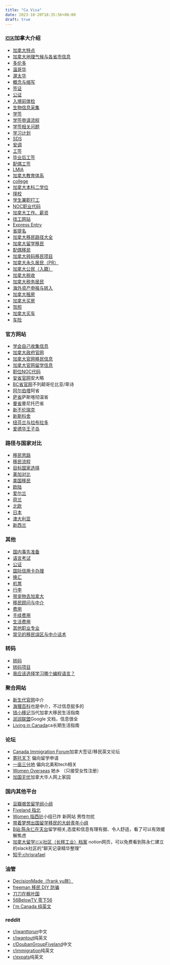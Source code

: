 ```yaml
---
title: "Ca Visa"
date: 2023-10-20T18:35:56+08:00
draft: true
---
```


### 🇨🇦加拿大介绍

- [加拿大特点](http://inforun.info/%E5%8A%A0%E6%8B%BF%E5%A4%A7%E7%89%B9%E7%82%B9)
- [加拿大地理气候与各省市信息](http://inforun.info/%E5%8A%A0%E6%8B%BF%E5%A4%A7%E5%9C%B0%E7%90%86%E6%B0%94%E5%80%99%E4%B8%8E%E5%90%84%E7%9C%81%E5%B8%82%E4%BF%A1%E6%81%AF)
- [多伦多](http://inforun.info/%E5%A4%9A%E4%BC%A6%E5%A4%9A)
- [温哥华](http://inforun.info/%E6%B8%A9%E5%93%A5%E5%8D%8E)
- [渥太华](http://inforun.info/%E6%B8%A5%E5%A4%AA%E5%8D%8E)
- [概念与缩写](http://inforun.info/%E6%A6%82%E5%BF%B5%E4%B8%8E%E7%BC%A9%E5%86%99)
- [签证](http://inforun.info/%E7%AD%BE%E8%AF%81)
- [公证](http://inforun.info/%E5%85%AC%E8%AF%81)
- [入境前体检](http://inforun.info/%E5%85%A5%E5%A2%83%E5%89%8D%E4%BD%93%E6%A3%80)
- [生物信息采集](http://inforun.info/%E7%94%9F%E7%89%A9%E4%BF%A1%E6%81%AF%E9%87%87%E9%9B%86)
- [学签](http://inforun.info/%E5%AD%A6%E7%AD%BE)
- [学签申请流程](http://inforun.info/%E5%AD%A6%E7%AD%BE%E7%94%B3%E8%AF%B7%E6%B5%81%E7%A8%8B)
- [学签相关问题](http://inforun.info/%E5%AD%A6%E7%AD%BE%E7%9B%B8%E5%85%B3%E9%97%AE%E9%A2%98)
- [学习计划](http://inforun.info/%E5%AD%A6%E4%B9%A0%E8%AE%A1%E5%88%92)
- [SDS](http://inforun.info/sds)
- [安调](http://inforun.info/%E5%AE%89%E8%B0%83)
- [工签](http://inforun.info/%E5%B7%A5%E7%AD%BE)
- [毕业后工签](http://inforun.info/%E6%AF%95%E4%B8%9A%E5%90%8E%E5%B7%A5%E7%AD%BE)
- [配偶工签](http://inforun.info/%E9%85%8D%E5%81%B6%E5%B7%A5%E7%AD%BE)
- [LMIA](http://inforun.info/lmia)
- [加拿大教育体系](http://inforun.info/%E5%8A%A0%E6%8B%BF%E5%A4%A7%E6%95%99%E8%82%B2%E4%BD%93%E7%B3%BB)
- [college](http://inforun.info/college)
- [加拿大本科二学位](http://inforun.info/%E5%8A%A0%E6%8B%BF%E5%A4%A7%E6%9C%AC%E7%A7%91%E4%BA%8C%E5%AD%A6%E4%BD%8D)
- [择校](http://inforun.info/%E6%8B%A9%E6%A0%A1)
- [学生兼职打工](http://inforun.info/%E5%AD%A6%E7%94%9F%E5%85%BC%E8%81%8C%E6%89%93%E5%B7%A5)
- [NOC职业代码](http://inforun.info/noc%E8%81%8C%E4%B8%9A%E4%BB%A3%E7%A0%81)
- [加拿大工作、薪资](http://inforun.info/%E5%8A%A0%E6%8B%BF%E5%A4%A7%E5%B7%A5%E4%BD%9C-%E8%96%AA%E8%B5%84)
- [找工网站](http://inforun.info/%E6%89%BE%E5%B7%A5%E7%BD%91%E7%AB%99)
- [Express Entry](http://inforun.info/express-entry)
- [省提名](http://inforun.info/%E7%9C%81%E6%8F%90%E5%90%8D)
- [加拿大移民路径大全](http://inforun.info/%E5%8A%A0%E6%8B%BF%E5%A4%A7%E7%A7%BB%E6%B0%91%E8%B7%AF%E5%BE%84%E5%A4%A7%E5%85%A8)
- [加拿大留学移民](http://inforun.info/%E5%8A%A0%E6%8B%BF%E5%A4%A7%E7%95%99%E5%AD%A6%E7%A7%BB%E6%B0%91)
- [配偶移民](http://inforun.info/%E9%85%8D%E5%81%B6%E7%A7%BB%E6%B0%91)
- [加拿大转码移民项目](http://inforun.info/%E5%8A%A0%E6%8B%BF%E5%A4%A7%E8%BD%AC%E7%A0%81%E7%A7%BB%E6%B0%91%E9%A1%B9%E7%9B%AE)
- [加拿大永久居民（PR）](http://inforun.info/%E5%8A%A0%E6%8B%BF%E5%A4%A7%E6%B0%B8%E4%B9%85%E5%B1%85%E6%B0%91)
- [加拿大公民（入籍）](http://inforun.info/%E5%8A%A0%E6%8B%BF%E5%A4%A7%E5%85%AC%E6%B0%91)
- [加拿大税收](http://inforun.info/%E5%8A%A0%E6%8B%BF%E5%A4%A7%E7%A8%8E%E6%94%B6)
- [加拿大税务居民](http://inforun.info/%E5%8A%A0%E6%8B%BF%E5%A4%A7%E7%A8%8E%E5%8A%A1%E5%B1%85%E6%B0%91)
- [海外资产申报与转入](http://inforun.info/%E6%B5%B7%E5%A4%96%E8%B5%84%E4%BA%A7%E7%94%B3%E6%8A%A5%E4%B8%8E%E8%BD%AC%E5%85%A5)
- [加拿大租房](http://inforun.info/%E5%8A%A0%E6%8B%BF%E5%A4%A7%E7%A7%9F%E6%88%BF)
- [加拿大买房](http://inforun.info/%E5%8A%A0%E6%8B%BF%E5%A4%A7%E4%B9%B0%E6%88%BF)
- [驾照](http://inforun.info/%E9%A9%BE%E7%85%A7)
- [加拿大买车](http://inforun.info/%E5%8A%A0%E6%8B%BF%E5%A4%A7%E4%B9%B0%E8%BD%A6)
- [车险](http://inforun.info/%E8%BD%A6%E9%99%A9)

### 官方网站
- [学会自己收集信息](http://inforun.info/%E5%A6%82%E4%BD%95%E8%87%AA%E5%B7%B1%E6%94%B6%E9%9B%86%E8%8E%B7%E5%8F%96%E7%A7%BB%E6%B0%91%E4%BF%A1%E6%81%AF)
- [加拿大政府官网](https://www.canada.ca/en.html)
- [加拿大官网移民信息](https://www.canada.ca/en/immigration-refugees-citizenship/services/immigrate-canada.html)
- [加拿大官网留学信息](https://www.canada.ca/en/immigration-refugees-citizenship/services/study-canada.html)
- [职位NOC代码](https://noc.esdc.gc.ca/Structure/Hierarchy?GoCTemplateCulture=en-CA)
- [安省官网](https://www.ontario.ca/page/government-ontario)安大略
- [BC省官网](https://www.welcomebc.ca)不列颠哥伦比亚/卑诗
- [阿尔伯塔](https://www.alberta.ca/)阿省
- [萨省](https://www.saskatchewan.ca/)萨斯喀彻温省
- [曼省](https://www.gov.mb.ca/)曼尼托巴省
- [新不伦瑞克](https://www2.gnb.ca/content/gnb/en.html)
- [新斯科舍](https://novascotiaimmigration.com/)
- [纽芬兰与拉布拉多](https://www.newfoundlandlabrador.com/)
- [爱德华王子岛](https://www.tourismpei.com/)

### 路径与国家对比

- [移民思路](http://inforun.info/%E7%A7%BB%E6%B0%91%E6%80%9D%E8%B7%AF)
- [移民流程](http://inforun.info/%E7%A7%BB%E6%B0%91%E6%B5%81%E7%A8%8B)
- [目标国家选择](http://inforun.info/%E7%9B%AE%E6%A0%87%E5%9B%BD%E5%AE%B6%E9%80%89%E6%8B%A9)
- [美加对比](http://inforun.info/%E7%BE%8E%E5%8A%A0%E5%AF%B9%E6%AF%94)
- [美国移民](http://inforun.info/%E7%BE%8E%E5%9B%BD%E7%A7%BB%E6%B0%91)
- [欧陆](http://inforun.info/%E6%AC%A7%E9%99%86)
- [爱尔兰](http://inforun.info/%E7%88%B1%E5%B0%94%E5%85%B0)
- [荷兰](http://inforun.info/%E8%8D%B7%E5%85%B0)
- [北欧](http://inforun.info/%E5%8C%97%E6%AC%A7)
- [日本](http://inforun.info/%E6%97%A5%E6%9C%AC)
- [澳大利亚](http://inforun.info/%E6%BE%B3%E5%A4%A7%E5%88%A9%E4%BA%9A)
- [新西兰](http://inforun.info/%E6%96%B0%E8%A5%BF%E5%85%B0)

### 其他
- [国内事先准备](http://inforun.info/%E5%9B%BD%E5%86%85%E4%BA%8B%E5%85%88%E5%87%86%E5%A4%87)
- [语言考试](http://inforun.info/%E8%AF%AD%E8%A8%80%E8%80%83%E8%AF%95)
- [公证](http://inforun.info/%E5%85%AC%E8%AF%81)
- [国际信用卡办理](http://inforun.info/%E5%9B%BD%E9%99%85%E4%BF%A1%E7%94%A8%E5%8D%A1%E5%8A%9E%E7%90%86)
- [换汇](http://inforun.info/%E6%8D%A2%E6%B1%87)
- [机票](http://inforun.info/%E6%9C%BA%E7%A5%A8)
- [行李](http://inforun.info/%E8%A1%8C%E6%9D%8E)
- [带宠物去加拿大](http://inforun.info/%E5%B8%A6%E5%AE%A0%E7%89%A9%E5%8E%BB%E5%8A%A0%E6%8B%BF%E5%A4%A7)
- [移民顾问与中介](http://inforun.info/%E7%A7%BB%E6%B0%91%E9%A1%BE%E9%97%AE%E4%B8%8E%E4%B8%AD%E4%BB%8B)
- [费用](http://inforun.info/%E8%B4%B9%E7%94%A8)
- [手续费用](http://inforun.info/%E6%89%8B%E7%BB%AD%E8%B4%B9%E7%94%A8)
- [生活费用](http://inforun.info/%E7%94%9F%E6%B4%BB%E8%B4%B9%E7%94%A8)
- [其他职业专业](http://inforun.info/%E5%85%B6%E4%BB%96%E8%81%8C%E4%B8%9A%E4%B8%93%E4%B8%9A)
- [常见的移民误区与中介话术](http://inforun.info/%E5%B8%B8%E8%A7%81%E7%9A%84%E7%A7%BB%E6%B0%91%E8%AF%AF%E5%8C%BA%E4%B8%8E%E4%B8%AD%E4%BB%8B%E8%AF%9D%E6%9C%AF)

### 转码

- [转码](http://inforun.info/%E8%BD%AC%E7%A0%81)
- [转码项目](http://inforun.info/%E8%BD%AC%E7%A0%81%E9%A1%B9%E7%9B%AE)
- [我应该选择学习哪个编程语言？](http://inforun.info/%E6%88%91%E5%BA%94%E8%AF%A5%E9%80%89%E6%8B%A9%E5%AD%A6%E4%B9%A0%E5%93%AA%E4%B8%AA%E7%BC%96%E7%A8%8B%E8%AF%AD%E8%A8%80)

### 聚合网站
- [新生代官网](https://eoivisa.com/)中介
- [海狸百科](https://www.hailibk.com/)也是中介，不过信息挺多的
- [钱小移记](https://qianxiaoyi.com/)当代加拿大移民生活指南
- [润润联盟](https://docs.google.com/document/d/17bYHPvOUbA2ElMnc55_Jy2A39syFRwvg9HBEon3aAJ4/edit#heading=h.97krkiem0tk)Google 文档，信息很全
- [Living in Canada](https://www.livingin-canada.com/)ca长期生活指南

### 论坛

- [Canada Immigration Forum](https://www.canadavisa.com/canada-immigration-discussion-board/)加拿大签证/移民英文论坛
- [寄托天下](https://www.gter.net/) 偏向留学申请
- [一亩三分地](https://www.1point3acres.com/bbs/) 偏向北美和tech相关
- [Women Overseas](https://womenoverseas.com/login) 她乡 （只接受女性注册）
- [加国无忧](https://www.51.ca/)加拿大华人网上家园

### 国内其他平台

- [豆瓣艰苦留学组小组](https://www.douban.com/group/707650)
- [Fiveland 指北](https://www.douban.com/group/fiveland)
- [Women 指西针](https://sherooc.club/)小组已炸 新网站 男性勿扰
- [带着梦想出国留学移民的大龄青年小组](https://www.douban.com/group/the-dreamer)
- [B站:陈永仁在天台](https://space.bilibili.com/197625229?share_from=space&share_medium=iphone&share_plat=ios&share_session_id=76757EBC-AF3A-4607-A3F7-6055338972E9&share_source=COPY&share_tag=s_i&timestamp=1669443957&unique_k=SUna57N0)留学相关,态度和信息有理有据、令人舒适，看了可以有效缓解焦虑
- [加拿大留学🇨🇦社区（长辉工业）档案](https://aboard-telescope-bb9.notion.site/36c7967320324226aa131db78aa6219d) notion网页，可以免费看到陈永仁建立的slack社区的“聊天记录精华整理”
- [知乎:chrisrafael](https://www.zhihu.com/people/liao-jia-xing/posts)

### 油管
- [DecisionMade（frank yu胖）](https://www.youtube.com/c/DecisionMade)
- [freeman 移民 DIY 防骗](https://www.youtube.com/c/freemanyimin)
- [刀刀在枫叶国](https://www.youtube.com/@daodao-ca)
- [56BelowTV 零下56](https://www.youtube.com/@56BelowTV)
- [I'm Canada 纯英文](https://www.youtube.com/c/ImCanada)

### reddit
- [r/iwanttorun](https://www.reddit.com/r/iwanttorun/)中文
- [r/iwantout](https://www.reddit.com/r/IWantOut/)纯英文
- [r/DoubanGroupFiveland](https://www.reddit.com/r/DoubanGroupFiveland/)中文
- [r/immigration](https://www.reddit.com/r/immigration/)纯英文
- [r/expats](https://www.reddit.com/r/expats/)纯英文
